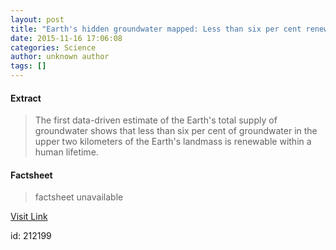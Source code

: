 ```yaml
---
layout: post
title: "Earth's hidden groundwater mapped: Less than six per cent renewable within a human lifetime"
date: 2015-11-16 17:06:08
categories: Science
author: unknown author
tags: []
---
```



#### Extract
>The first data-driven estimate of the Earth's total supply of groundwater shows that less than six per cent of groundwater in the upper two kilometers of the Earth's landmass is renewable within a human lifetime. 

#### Factsheet
>factsheet unavailable

[Visit Link](http://www.sciencedaily.com/releases/2015/11/151116120608.htm)

id:  212199
